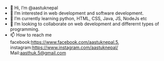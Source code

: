 - 👋 Hi, I’m @aastuknepal
- 👀 I’m interested in web development and software development.
- 🌱 I’m currently learning python, HTML, CSS, Java, JS, NodeJs etc
- 💞️ I’m looking to collaborate on web development and differernt types of programming.
- 📫 How to reach me facebook:https://www.facebook.com/aastuknepal.5, instagram:https://www.instagram.com/aastuknepal/ Mail:aasthuk.5@gmail.com

<!---
aastuknepal/aastuknepal is a ✨ special ✨ repository because its `README.md` (this file) appears on your GitHub profile.
You can click the Preview link to take a look at your changes.
--->
